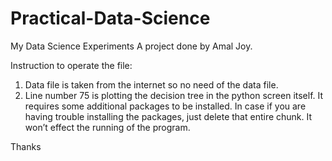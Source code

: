 # Practical-Data-Science
My Data Science Experiments
A project done by Amal Joy. 

Instruction to operate the file:
1. Data file is taken from the internet so no need of the data file. 
2. Line number 75 is plotting the decision tree in the python screen itself. It requires some additional packages to be installed. In case if you are having trouble installing the packages, just delete that entire chunk. It won’t effect the running of the program.

Thanks
